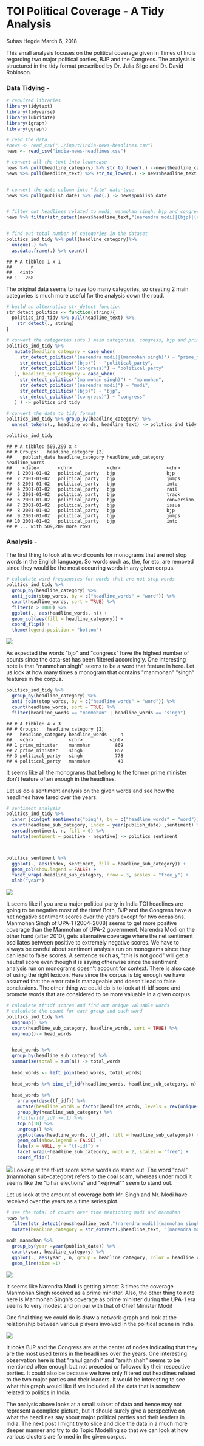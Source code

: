 TOI Political Coverage - A Tidy Analysis
================
Suhas Hegde
March 6, 2018

This small analysis focuses on the political coverage given in Times of India regarding two major political parties, BJP and the Congress. The analysis is structured in the tidy format prescribed by Dr. Julia Silge and Dr. David Robinson.

### Data Tidying -

``` r
# required libraries
library(tidytext)
library(tidyverse)
library(lubridate)
library(igraph)
library(ggraph)

# read the data
#news <- read_csv("../input/india-news-headlines.csv")
news <- read_csv("india-news-headlines.csv")

# convert all the text into lowercase 
news %>% pull(headline_category) %>% str_to_lower(.) ->news$headline_category
news %>% pull(headline_text) %>% str_to_lower(.) -> news$headline_text


# convert the date column into "date" data-type
news %>% pull(publish_date) %>% ymd(.) -> news$publish_date


# filter out headlines related to modi, manmohan singh, bjp and congress
news %>% filter(str_detect(news$headline_text,"(narendra modi)|(bjp)|(congress)|(manmohan singh)")) -> politics_ind_tidy


# find out total number of categories in the dataset
politics_ind_tidy %>% pull(headline_category)%>% 
  unique(.) %>%
  as.data.frame(.) %>% count()
```

    ## # A tibble: 1 x 1
    ##       n
    ##   <int>
    ## 1   268

The original data seems to have too many categories, so creating 2 main categories is much more useful for the analysis down the road.

``` r
# build an alternative str_detect function
str_detect_politics <- function(string){
  politics_ind_tidy %>% pull(headline_text) %>%
    str_detect(., string)
}

# convert the categories into 3 main categories, congress, bjp and prime_minister and other sub-categories 
politics_ind_tidy %>%
   mutate(headline_category = case_when(
     str_detect_politics("(narendra modi)|(manmohan singh)") ~ "prime_minister",
     str_detect_politics("(bjp)") ~ "political_party",
     str_detect_politics("(congress)") ~ "political_party"
   ), headline_sub_category = case_when(
     str_detect_politics("(manmohan singh)") ~ "manmohan",
     str_detect_politics("(narendra modi)") ~ "modi",
     str_detect_politics("(bjp)") ~ "bjp",
     str_detect_politics("(congress)") ~ "congress"
   ) ) -> politics_ind_tidy

# convert the data to tidy format
politics_ind_tidy %>% group_by(headline_category) %>%
  unnest_tokens(., headline_words, headline_text) -> politics_ind_tidy

politics_ind_tidy
```

    ## # A tibble: 509,299 x 4
    ## # Groups:   headline_category [2]
    ##    publish_date headline_category headline_sub_category headline_words
    ##    <date>       <chr>             <chr>                 <chr>         
    ##  1 2001-01-02   political_party   bjp                   bjp           
    ##  2 2001-01-02   political_party   bjp                   jumps         
    ##  3 2001-01-02   political_party   bjp                   into          
    ##  4 2001-01-02   political_party   bjp                   rail          
    ##  5 2001-01-02   political_party   bjp                   track         
    ##  6 2001-01-02   political_party   bjp                   conversion    
    ##  7 2001-01-02   political_party   bjp                   issue         
    ##  8 2001-01-02   political_party   bjp                   bjp           
    ##  9 2001-01-02   political_party   bjp                   jumps         
    ## 10 2001-01-02   political_party   bjp                   into          
    ## # ... with 509,289 more rows

### Analysis -

The first thing to look at is word counts for monograms that are not stop words in the English language. So words such as, the, for etc. are removed since they would be the most occurring words in any given corpus.

``` r
# calculate word frequencies for words that are not stop words
politics_ind_tidy %>%
  group_by(headline_category) %>%
  anti_join(stop_words, by = c("headline_words" = "word")) %>%
  count(headline_words, sort = TRUE) %>%
  filter(n > 1000) %>%
  ggplot(., aes(headline_words, n)) +
  geom_col(aes(fill = headline_category)) +
  coord_flip() +
  theme(legend.position = "bottom")
```

![](tidy_analysis_politics1_files/figure-markdown_github/unnamed-chunk-3-1.png)

As expected the words "bjp" and "congress" have the highest number of counts since the data-set has been filtered accordingly. One interesting note is that "manmohan singh" seems to be a word that feature in here. Let us look at how many times a monogram that contains "manmohan" "singh" features in the corpus.

``` r
politics_ind_tidy %>%
  group_by(headline_category) %>%
  anti_join(stop_words, by = c("headline_words" = "word")) %>%
  count(headline_words, sort = TRUE) %>%
  filter(headline_words == "manmohan" | headline_words == "singh") 
```

    ## # A tibble: 4 x 3
    ## # Groups:   headline_category [2]
    ##   headline_category headline_words     n
    ##   <chr>             <chr>          <int>
    ## 1 prime_minister    manmohan         869
    ## 2 prime_minister    singh            857
    ## 3 political_party   singh            778
    ## 4 political_party   manmohan          48

It seems like all the monograms that belong to the former prime minister don't feature often enough in the headlines.

Let us do a sentiment analysis on the given words and see how the headlines have fared over the years.

``` r
# sentiment analysis
politics_ind_tidy %>%
  inner_join(get_sentiments("bing"), by = c("headline_words" = "word")) %>%
  count(headline_sub_category, index = year(publish_date) ,sentiment) %>%
  spread(sentiment, n, fill = 0) %>%
  mutate(sentiment = positive - negative) -> politics_sentiment



politics_sentiment %>%
  ggplot(., aes(index, sentiment, fill = headline_sub_category)) +
  geom_col(show.legend = FALSE) +
  facet_wrap(~headline_sub_category, nrow = 3, scales = "free_y") +
  xlab("year")
```

![](tidy_analysis_politics1_files/figure-markdown_github/unnamed-chunk-5-1.png)

It seems like if you are a major political party in India TOI headlines are going to be negative most of the time! Both, BJP and the Congress have a net negative sentiment scores over the years except for two occasions. Manmohan Singh of UPA-1 (2004-2008) seems to get more positive coverage than the Manmohan of UPA-2 government. Narendra Modi on the other hand (after 2010), gets alternative coverage where the net sentiment oscillates between positive to extremely negative scores. We have to always be careful about sentiment analysis run on monograms since they can lead to false scores. A sentence such as, "this is not good" will get a neutral score even though it is saying otherwise since the sentiment analysis run on monograms doesn't account for context. There is also case of using the right lexicon. Here since the corpus is big enough we have assumed that the error rate is manageable and doesn't lead to false conclusions. The other thing we could do is to look at tf-idf score and promote words that are considered to be more valuable in a given corpus.

``` r
# calculate tf*idf scores and find out unique valuable words
# calculate the count for each group and each word
politics_ind_tidy %>%
  ungroup() %>%
  count(headline_sub_category, headline_words, sort = TRUE) %>%
  ungroup()-> head_words


  head_words %>%
  group_by(headline_sub_category) %>%
  summarise(total = sum(n)) -> total_words
  
  head_words <- left_join(head_words, total_words)
  
  head_words %>% bind_tf_idf(headline_words, headline_sub_category, n) -> head_words
  
  head_words %>% 
    arrange(desc(tf_idf)) %>%
    mutate(headline_words = factor(headline_words, levels = rev(unique(headline_words)))) %>%
    group_by(headline_sub_category) %>%
    #filter(tf_idf >=.1) %>%
    top_n(10) %>%
    ungroup() %>%
    ggplot(aes(headline_words, tf_idf, fill = headline_sub_category)) +
    geom_col(show.legend = FALSE) +
    labs(x = NULL, y = "tf-idf") +
    facet_wrap(~headline_sub_category, ncol = 2, scales = "free") +
    coord_flip()
```

![](tidy_analysis_politics1_files/figure-markdown_github/unnamed-chunk-6-1.png) Looking at the tf-idf score some words do stand out. The word "coal"(manmohan sub-category) refers to the coal scam, whereas under modi it seems like the "bihar elections" and "kejriwal"" seem to stand out.

Let us look at the amount of coverage both Mr. Singh and Mr. Modi have received over the years as a time series plot.

``` r
# see the total of counts over time mentioning modi and manmohan
news %>%
  filter(str_detect(news$headline_text,"(narendra modi)|(manmohan singh)")) %>%
  mutate(headline_category = str_extract(.$headline_text, "(narendra modi)|(manmohan singh)")) -> modi_manmohan
  
modi_manmohan %>%
  group_by(year =year(publish_date)) %>%
  count(year, headline_category) %>%
  ggplot(., aes(year , n, group = headline_category, color = headline_category)) +
  geom_line(size =1)
```

![](tidy_analysis_politics1_files/figure-markdown_github/unnamed-chunk-7-1.png)

It seems like Narendra Modi is getting almost 3 times the coverage Manmohan Singh received as a prime minister. Also, the other thing to note here is Manmohan Singh's coverage as prime minister during the UPA-1 era seems to very modest and on par with that of Chief Minister Modi!

One final thing we could do is draw a network-graph and look at the relationship between various players involved in the political scene in India.

![](tidy_analysis_politics1_files/figure-markdown_github/unnamed-chunk-8-1.png)

It looks BJP and the Congress are at the center of nodes indicating that they are the most used terms in the headlines over the years. One interesting observation here is that "rahul gandhi" and "amith shah" seems to be mentioned often enough but not preceded or followed by their respective parties. It could also be because we have only filtered out headlines related to the two major parties and their leaders. It would be interesting to see what this graph would like if we included all the data that is somehow related to politics in India.

The analysis above looks at a small subset of data and hence may not represent a complete picture, but it should surely give a perspective on what the headlines say about major political parties and their leaders in India. The next post I might try to slice and dice the data in a much more deeper manner and try to do Topic Modelling so that we can look at how various clusters are formed in the given corpus.
